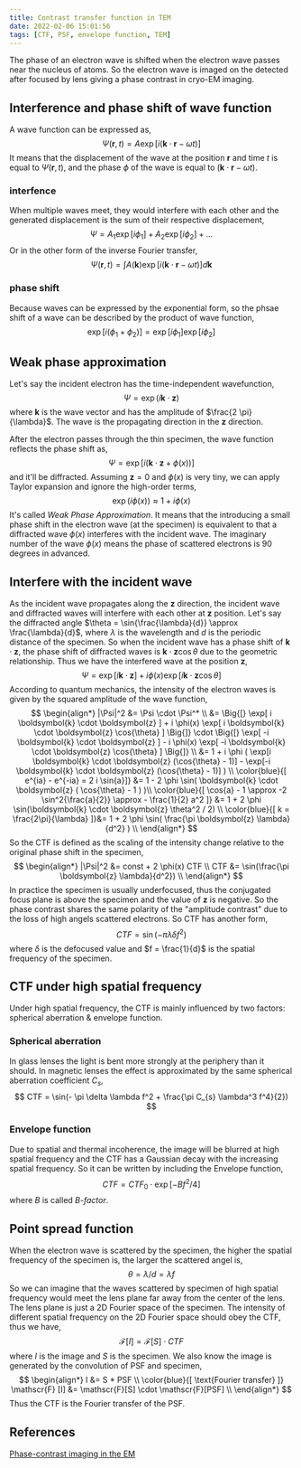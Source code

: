 ```yaml
---
title: Contrast transfer function in TEM
date: 2022-02-06 15:01:56
tags: [CTF, PSF, envelope function, TEM]
---
```


The phase of an electron wave is shifted when the electron wave passes near the nucleus of atoms. So the electron wave is imaged on the detected after focused by lens giving a phase contrast in cryo-EM imaging.

<!--more-->

## Interference and phase shift of wave function ##

A wave function can be expressed as,
$$
\Psi(\boldsymbol{r}, t) = A \exp[ i (\boldsymbol{k} \cdot \boldsymbol{r} - \omega t) ]
$$
It means that the displacement of the wave at the position $\boldsymbol{r}$ and time $t$ is equal to $\Psi(\boldsymbol{r}, t)$, and the phase $\phi$ of the wave is equal to $(\boldsymbol{k} \cdot \boldsymbol{r} - \omega t)$.

### interfence ###

When multiple waves meet, they would interfere with each other and the generated displacement is the sum of their respective displacement,
$$
\Psi = A_{1} \exp[i\phi_{1}] + A_{2} \exp[i\phi_{2}] + \dots
$$
Or in the other form of the inverse Fourier transfer,
$$
\Psi(\boldsymbol{r}, t) = \int A(\boldsymbol{k}) \exp[ i (\boldsymbol{k} \cdot \boldsymbol{r} - \omega t) ] d \boldsymbol{k}
$$

### phase shift ###

Because waves can be expressed by the exponential form, so the phsae shift of a wave can be described by the product of wave function,
$$
\exp[ i (\phi_{1} + \phi_{2}) ] = \exp[ i \phi_{1} ] \exp[ i \phi_{2} ]
$$

## Weak phase approximation ##

Let's say the incident electron has the time-independent wavefunction,
$$
\Psi = \exp(i \boldsymbol{k} \cdot \boldsymbol{z})
$$
where $\boldsymbol{k}$ is the wave vector and has the amplitude of $\frac{2 \pi}{\lambda}$. The wave is the propagating direction in the $\boldsymbol{z}$ direction.

After the electron passes through the thin specimen, the wave function reflects the phase shift as,
$$
\Psi = \exp[ i (\boldsymbol{k} \cdot \boldsymbol{z} + \phi(x)) ]
$$
and it'll be diffracted. Assuming $\boldsymbol{z} = 0$ and $\phi(x)$ is very tiny, we can apply Taylor expansion and ignore the high-order terms,
$$
\exp(i \phi(x)) \approx 1 + i \phi(x)
$$
It's called *Weak Phase Approximation*. It means that the introducing a small phase shift in the electron wave (at the specimen) is equivalent to that a diffracted wave $\phi(x)$ interferes with the incident wave. The imaginary number of the wave $\phi(x)$ means the phase of scattered electrons is 90 degrees in advanced.

## Interfere with the incident wave ##

As the incident wave propagates along the $\boldsymbol{z}$ direction, the incident wave and diffracted waves will interfere with each other at $\boldsymbol{z}$ position. Let's say the diffracted angle $\theta = \sin{\frac{\lambda}{d}} \approx \frac{\lambda}{d}$, where $\lambda$ is the wavelength and $d$ is the periodic distance of the specimen. So when the incident wave has a phase shift of $\boldsymbol{k} \cdot \boldsymbol{z}$, the phase shift of diffracted waves is $\boldsymbol{k} \cdot \boldsymbol{z} \cos{\theta}$ due to the geometric relationship. Thus we have the interfered wave at the position $\boldsymbol{z}$,
$$
\Psi = \exp[ i \boldsymbol{k} \cdot \boldsymbol{z} ] + i \phi(x) \exp[ i \boldsymbol{k} \cdot \boldsymbol{z} \cos{\theta} ]
$$
According to quantum mechanics, the intensity of the electron waves is given by the squared amplitude of the wave function,
$$
\begin{align*}
        |\Psi|^2 &= \Psi \cdot \Psi^* \\
        &= \Big{[} \exp[ i \boldsymbol{k} \cdot \boldsymbol{z} ] + i \phi(x) \exp[ i \boldsymbol{k} \cdot \boldsymbol{z} \cos{\theta} ] \Big{]} \cdot \Big{[} \exp[ -i \boldsymbol{k} \cdot \boldsymbol{z} ] - i \phi(x) \exp[ -i \boldsymbol{k} \cdot \boldsymbol{z} \cos{\theta} ] \Big{]} \\
        &= 1 + i \phi ( \exp[i \boldsymbol{k} \cdot \boldsymbol{z} (\cos{\theta} - 1)] - \exp[-i \boldsymbol{k} \cdot \boldsymbol{z} (\cos{\theta} - 1)] ) \\
        \color{blue}{[ e^{ia} - e^{-ia} = 2 i \sin{a}]} &= 1 - 2 \phi \sin(  \boldsymbol{k} \cdot \boldsymbol{z} ( \cos{\theta} - 1 )  )\\
        \color{blue}{[ \cos{a} - 1 \approx -2 \sin^2{\frac{a}{2}} \approx - \frac{1}{2} a^2 ]} &=  1 + 2 \phi \sin(\boldsymbol{k} \cdot \boldsymbol{z} \theta^2 / 2) \\
        \color{blue}{[ k = \frac{2\pi}{\lambda} ]}&= 1 + 2 \phi \sin( \frac{\pi \boldsymbol{z} \lambda}{d^2} ) \\
\end{align*}
$$
So the CTF is defined as the scaling of the intensity change relative to the original phase shift in the specimen,
$$
\begin{align*}
        |\Psi|^2 &= const + 2 \phi(x) CTF \\
        CTF &=  \sin(\frac{\pi \boldsymbol{z} \lambda}{d^2}) \\
\end{align*}
$$
In practice the specimen is usually underfocused, thus the conjugated focus plane is above the specimen and the value of $\boldsymbol{z}$ is negative. So the phase contrast shares the same polarity of the "amplitude contrast" due to the loss of high angels scattered electrons. So CTF has another form,
$$
CTF = \sin(- \pi \lambda \delta f^2)
$$
where $\delta$ is the defocused value and $f = \frac{1}{d}$ is the spatial frequency of the specimen.

## CTF under high spatial frequency ##

Under high spatial frequency, the CTF is mainly influenced by two factors: spherical aberration & envelope function.

### Spherical aberration 

In glass lenses the light is bent more strongly at the periphery than it should. In magnetic lenses the effect is approximated by the same spherical aberration coefficient $C_s$,
$$
CTF = \sin(- \pi \delta \lambda f^2 + \frac{\pi C_{s} \lambda^3 f^4}{2})
$$
### Envelope function ###

Due to spatial and thermal incoherence, the image will be blurred at high spatial frequency and the CTF has a Gaussian decay with the increasing spatial frequency. So it can be written by including the Envelope function,
$$
CTF = CTF_0 \cdot \exp[ - B f^2 / 4 ]
$$
where $B$ is called *B-factor*.

## Point spread function ##

When the electron wave is scattered by the specimen, the higher the spatial frequency of the specimen is, the larger the scattered angel is,
$$
\theta = \lambda / d = \lambda f
$$
So we can imagine that the waves scattered by specimen of high spatial frequency would meet the lens plane far away from the center of the lens. The lens plane is just a 2D Fourier space of the specimen. The intensity of different spatial frequency on the 2D Fourier space should obey the CTF, thus we have,
$$
\mathscr{F}[I] = \mathscr{F}[S] \cdot CTF
$$
where $I$ is the image and $S$ is the specimen. We also know the image is generated by the convolution of PSF and specimen,
$$
\begin{align*}
        I &=  S * PSF \\
        \color{blue}{[ \text{Fourier transfer} ]} \mathscr{F} [I] &=  \mathscr{F}[S] \cdot \mathscr{F}[PSF] \\
\end{align*}
$$
Thus the CTF is the Fourier transfer of the PSF. 

## References ##

[Phase-contrast imaging in the EM](https://nccat.nysbc.org/wp-content/uploads/2020/03/2-Phase-contrast.pdf)

